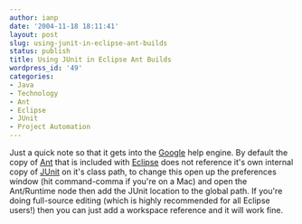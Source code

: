 ```yaml
---
author: ianp
date: '2004-11-18 18:11:41'
layout: post
slug: using-junit-in-eclipse-ant-builds
status: publish
title: Using JUnit in Eclipse Ant Builds
wordpress_id: '49'
categories:
- Java
- Technology
- Ant
- Eclipse
- JUnit
- Project Automation
---
```


Just a quick note so that it gets into the
[Google](http://www.google.com) help engine. By default the copy of
[Ant](http://ant.apache.org) that is included with
[Eclipse](http://www.eclipse.org) does not reference it's own internal
copy of [JUnit](http://www.junit.org) on it's class path, to change this
open up the preferences window (hit command-comma if you're on a Mac)
and open the Ant/Runtime node then add the JUnit location to the global
path. If you're doing full-source editing (which is highly recommended
for all Eclipse users!) then you can just add a workspace reference and
it will work fine.
